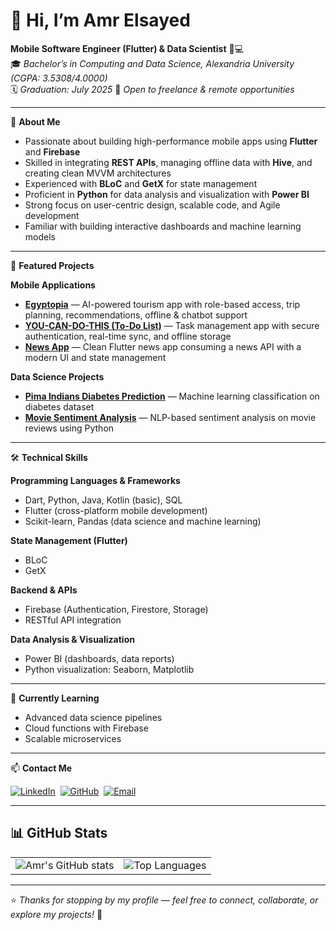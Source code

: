 # 👋 Hi, I’m Amr Elsayed

**Mobile Software Engineer (Flutter) & Data Scientist** 📱💻  
🎓 *Bachelor’s in Computing and Data Science, Alexandria University (CGPA: 3.5308/4.0000)*  
🗓️ *Graduation: July 2025* 
📌 *Open to freelance & remote opportunities*

---

🚀 **About Me**  

- Passionate about building high-performance mobile apps using **Flutter** and **Firebase**  
- Skilled in integrating **REST APIs**, managing offline data with **Hive**, and creating clean MVVM architectures  
- Experienced with **BLoC** and **GetX** for state management  
- Proficient in **Python** for data analysis and visualization with **Power BI**  
- Strong focus on user-centric design, scalable code, and Agile development  
- Familiar with building interactive dashboards and machine learning models  

---

💼 **Featured Projects**  

**Mobile Applications**  
- [**Egyptopia**](https://github.com/AAMMMRRR/Egyptopia) — AI-powered tourism app with role-based access, trip planning, recommendations, offline & chatbot support  
- [**YOU-CAN-DO-THIS (To-Do List)**](https://github.com/AAMMMRRR/YOU-CAN-DO-THIS) — Task management app with secure authentication, real-time sync, and offline storage  
- [**News App**](https://github.com/AAMMMRRR/News-App) — Clean Flutter news app consuming a news API with a modern UI and state management  

**Data Science Projects**  
- [**Pima Indians Diabetes Prediction**](https://github.com/AAMMMRRR/Pima-Indians-Diabetes) — Machine learning classification on diabetes dataset  
- [**Movie Sentiment Analysis**](https://github.com/AAMMMRRR/Movie-app) — NLP-based sentiment analysis on movie reviews using Python  

---

🛠️ **Technical Skills**  

**Programming Languages & Frameworks**  
- Dart, Python, Java, Kotlin (basic), SQL  
- Flutter (cross-platform mobile development)  
- Scikit-learn, Pandas (data science and machine learning)

**State Management (Flutter)**  
- BLoC  
- GetX

**Backend & APIs**  
- Firebase (Authentication, Firestore, Storage)  
- RESTful API integration

**Data Analysis & Visualization**  
- Power BI (dashboards, data reports)  
- Python visualization: Seaborn, Matplotlib
   
---

🌱 **Currently Learning**  

- Advanced data science pipelines  
- Cloud functions with Firebase  
- Scalable microservices  

---

📫 **Contact Me**  

[![LinkedIn](https://img.shields.io/badge/LinkedIn-0077B5?style=for-the-badge&logo=linkedin&logoColor=white)](https://www.linkedin.com/in/amr-elsayed-ae24203)&nbsp;
[![GitHub](https://img.shields.io/badge/GitHub-181717?style=for-the-badge&logo=github&logoColor=white)](https://github.com/AAMMMRRR)&nbsp;
[![Email](https://img.shields.io/badge/Email-D14836?style=for-the-badge&logo=gmail&logoColor=white)](mailto:amre6470@gmail.com)

---

## 📊 GitHub Stats

<table>
  <tr>
    <td>
      <img src="https://github-readme-stats.vercel.app/api?username=AAMMMRRR&show_icons=true&theme=github_dark" alt="Amr's GitHub stats" />
    </td>
    <td>
      <img src="https://github-readme-stats.vercel.app/api/top-langs/?username=AAMMMRRR&layout=compact&theme=github_dark" alt="Top Languages" />
    </td>
  </tr>
</table>

---

⭐ *Thanks for stopping by my profile — feel free to connect, collaborate, or explore my projects!* 🚀
